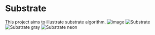 # Substrate

This project aims to illustrate substrate algorithm.
![image](https://github.com/Julien-Livet/Substrate/assets/76999467/4e59fc93-9a93-487e-8a84-d9b8320b29a8)
![Substrate](https://github.com/Julien-Livet/Substrate/assets/76999467/3836d2b6-78c0-4789-ae70-48a4e405d09e)
![Substrate gray](https://github.com/Julien-Livet/Substrate/assets/76999467/9192904c-9325-4c31-9cd8-740218045042)
![Substrate neon](https://github.com/Julien-Livet/Substrate/assets/76999467/65029e7a-3000-42de-ad2e-e9519d3cabb6)
